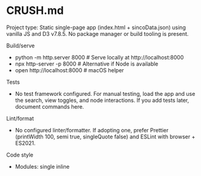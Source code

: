 # CRUSH.md

Project type: Static single-page app (index.html + sincoData.json) using vanilla JS and D3 v7.8.5. No package manager or build tooling is present.

Build/serve

- python -m http.server 8000 # Serve locally at http://localhost:8000
- npx http-server -p 8000 # Alternative if Node is available
- open http://localhost:8000 # macOS helper

Tests

- No test framework configured. For manual testing, load the app and use the search, view toggles, and node interactions. If you add tests later, document commands here.

Lint/format

- No configured linter/formatter. If adopting one, prefer Prettier (printWidth 100, semi true, singleQuote false) and ESLint with browser + ES2021.

Code style

- Modules: single inline <script> in index.html wrapped in an IIFE; keep code within that closure, avoid globals.
- Imports: use CDN for D3 only; do not add package.json unless project setup changes.
- Language: ES6+ only; prefer const/let; strict mode enabled.
- Types: JSDoc for complex objects (state, nodes) if adding new functions.
- Naming: camelCase for vars/functions, PascalCase for constructors, UPPER_SNAKE for constants.
- Functions: small, single-responsibility; group by sections used here (init, data processing, D3, rendering, events).
- Errors: catch fetch errors; show user-friendly message in #loader; never expose stack traces to UI.
- DOM access: cache selectors in DOM object; avoid repeated queries; update via fragments where possible.
- Performance: use debounce for input/resize; avoid unnecessary recalculations; reuse D3 selections.
- Formatting: 2-space indent; trailing commas where valid; template literals for HTML; avoid inline event handlers.
- Security: do not log secrets; sanitize any dynamic HTML; keep innerHTML usage constrained to known-safe content.

Cursor/Copilot rules

- No .cursor or Copilot instruction files present; if added, mirror key rules here.

Repo hygiene

- Add .crush directory to .gitignore; keep large data files out of version control unless necessary.
